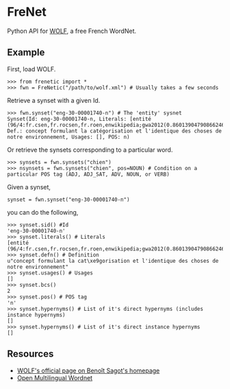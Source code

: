 # FreNet

Python API for [WOLF](http://alpage.inria.fr/~sagot/wolf-en.html), a free French WordNet.

## Example

First, load WOLF.

```
>>> from frenetic import *
>>> fwn = FreNetic("/path/to/wolf.xml") # Usually takes a few seconds
```

Retrieve a synset with a given Id.

```
>>> fwn.synset("eng-30-00001740-n") # The 'entity' sysnet
Synset(Id: eng-30-00001740-n, Literals: [entité (96/4:fr.csen,fr.rocsen,fr.roen,enwikipedia;gwa2012(0.86013904790866246852);lrec12mllexwn(1.548);ManVal2012OK)], Def.: concept formulant la catégorisation et l'identique des choses de notre environnement, Usages: [], POS: n)
```

Or retrieve the synsets corresponding to a particular word.

```
>>> synsets = fwn.synsets("chien")
>>> nsynsets = fwn.synsets("chien", pos=NOUN) # Condition on a particular POS tag (ADJ, ADJ_SAT, ADV, NOUN, or VERB)
```

Given a synset,

```
synset = fwn.synset("eng-30-00001740-n")
```

you can do the following,

```
>>> synset.sid() #Id
'eng-30-00001740-n'
>>> synset.literals() # Literals
[entité (96/4:fr.csen,fr.rocsen,fr.roen,enwikipedia;gwa2012(0.86013904790866246852);lrec12mllexwn(1.548);ManVal2012OK)]
>>> synset.defn() # Definition
u"concept formulant la cat\xe9gorisation et l'identique des choses de notre environnement"
>>> synset.usages() # Usages
[]
>>> synset.bcs()
2
>>> synset.pos() # POS tag
'n'
>>> synset.hypernyms() # List of it's direct hypernyms (includes instance hypernyms)
[]
>>> synset.hypernyms() # List of it's direct instance hypernyms
[]
```

## Resources

* [WOLF's official page on Benoît Sagot's homepage](http://alpage.inria.fr/~sagot/wolf-en.html)
* [Open Multilingual Wordnet](http://compling.hss.ntu.edu.sg/omw/)
